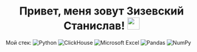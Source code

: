 ## <h1 align="center">Привет, меня зовут Зизевский Станислав!</a> <img src="https://github.com/blackcater/blackcater/raw/main/images/Hi.gif" height="32"/></h1>

Мой стек: ![Python](https://img.shields.io/badge/python-3670A0?style=for-the-badge&logo=python&logoColor=ffdd54) ![ClickHouse](https://img.shields.io/badge/ClickHouse-FFCC01?style=for-the-badge&logo=clickhouse&logoColor=white) ![Microsoft Excel](https://img.shields.io/badge/Microsoft_Excel-217346?style=for-the-badge&logo=microsoft-excel&logoColor=white) ![Pandas](https://img.shields.io/badge/pandas-%23150458.svg?style=for-the-badge&logo=pandas&logoColor=white) ![NumPy](https://img.shields.io/badge/numpy-%23013243.svg?style=for-the-badge&logo=numpy&logoColor=white)
<!--
**StasZizevskiy/StasZizevskiy** is a ✨ _special_ ✨ repository because its `README.md` (this file) appears on your GitHub profile.

Here are some ideas to get you started:

- 🔭 I’m currently working on ...
- 🌱 I’m currently learning ...
- 👯 I’m looking to collaborate on ...
- 🤔 I’m looking for help with ...
- 💬 Ask me about ...
- 📫 How to reach me: ...
- 😄 Pronouns: ...
- ⚡ Fun fact: ...
-->
